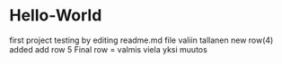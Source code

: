 # Hello-World
first project
testing by editing readme.md file
valiin tallanen
new row(4) added
add row 5
Final row = valmis
viela yksi muutos
